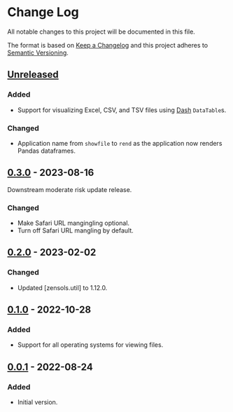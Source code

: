 # Change Log
All notable changes to this project will be documented in this file.

The format is based on [Keep a Changelog](http://keepachangelog.com/)
and this project adheres to [Semantic Versioning](http://semver.org/).


## [Unreleased]


### Added
- Support for visualizing Excel, CSV, and TSV files using [Dash] `DataTable`s.

### Changed
- Application name from `showfile` to `rend` as the application now renders
  Pandas dataframes.
  

## [0.3.0] - 2023-08-16
Downstream moderate risk update release.

### Changed
- Make Safari URL mangingling optional.
- Turn off Safari URL mangling by default.


## [0.2.0] - 2023-02-02
### Changed
- Updated [zensols.util] to 1.12.0.


## [0.1.0] - 2022-10-28
### Added
- Support for all operating systems for viewing files.


## [0.0.1] - 2022-08-24
### Added
- Initial version.


<!-- links -->
[Unreleased]: https://github.com/plandes/rend/compare/v0.3.0...HEAD
[0.3.0]: https://github.com/plandes/rend/compare/v0.1.1...v0.3.0
[0.2.0]: https://github.com/plandes/rend/compare/v0.1.0...v0.2.0
[0.1.0]: https://github.com/plandes/rend/compare/v0.0.1...v0.1.0
[0.0.1]: https://github.com/plandes/rend/compare/v0.0.0...v0.0.1

[Dash]: https://plotly.com/dash/
